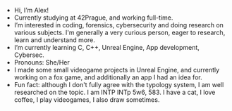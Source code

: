-  Hi, I’m Alex! 
-  Currently studying at 42Prague, and working full-time.
-  I’m interested in coding, forensics, cybersecurity and doing research on various subjects. I'm generally a very curious person, eager to research, learn and understand more.
-  I’m currently learning C, C++, Unreal Engine, App development, Cybersec.
-  Pronouns: She/Her
-  I made some small videogame projects in Unreal Engine, and currently working on a fox game, and additionally an app I had an idea for.
-  Fun fact: although I don't fully agree with the typology system, I am well researched on the topic. I am INTP INTp 5w6, 583. 
   I have a cat, I love coffee, I play videogames, I also draw sometimes.

<!---
AlexLav3/AlexLav3 is a ✨ special ✨ repository because its `README.md` (this file) appears on your GitHub profile.
You can click the Preview link to take a look at your changes.
--->
